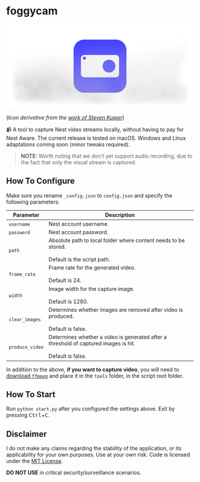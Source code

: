 # foggycam

![Foggycam logo](foggycam-logo.png)

(_Icon derivative from the [work of Steven Kuiper](https://www.iconfinder.com/icons/408402/camera_icon#size=256)_)

📹  A tool to capture Nest video streams locally, without having to pay for Nest Aware. The current release is tested on macOS. Windows and Linux adaptations coming soon (minor tweaks required).

>**NOTE:** Worth noting that we don't yet support audio recording, due to the fact that only the visual stream is captured.

## How To Configure

Make sure you rename `_config.json` to `config.json` and specify the following parameters:

|Parameter|Description|
|-----|-----|
|`username`|Nest account username.|
|`password`|Nest account password.|
|`path`|Absolute path to local folder where content needs to be stored.<br/><br/>Default is the script path.|
|`frame_rate`|Frame rate for the generated video.<br/><br/>Default is 24.|
|`width`|Image width for the capture image.<br/><br/>Default is 1280.|
|`clear_images`|Determines whether images are removed after video is produced.<br/><br/>Default is false.|
|`produce_video`|Determines whether a video is generated after a threshold of captured images is hit.<br/><br/>Default is false.|

In addition to the above, **if you want to capture video**, you will need to [download `ffmpeg`](https://www.ffmpeg.org/download.html) and place it in the `tools` folder, in the script root folder.

## How To Start

Run `python start.py` after you configured the settings above. Exit by pressing <kbd>Ctrl</kbd>+<kbd>C</kbd>.

## Disclaimer

I do not make any claims regarding the stability of the application, or its applicability for your own purposes. Use at your own risk. Code is licensed under the [MIT License](https://opensource.org/licenses/MIT).

**DO NOT USE** in critical security/surveillance scenarios.
